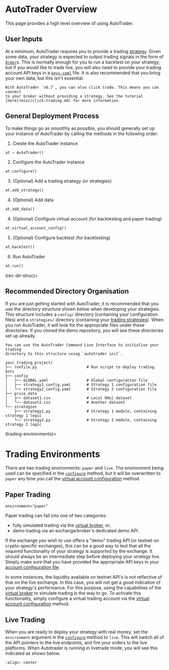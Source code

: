 # AutoTrader Overview 
This page provides a high level overview of using AutoTrader.

## User Inputs
At a minimum, AutoTrader requires you to provide a trading 
[strategy](trading-strategy). Given
some data, your strategy is expected to output trading signals in the form
of [`Order`](order-object)s. This is normally enough for you to run a 
backtest on your strategy, but if you would like to trade live, you will 
also need to provide your trading account API keys in a 
[`keys.yaml`](global-config) file. It is also recommended that you bring 
your own data, but this isn't essential.

```{note}
With AutoTrader `v0.7`, you can also click trade. This means you can connect
to your broker without providing a strategy. See the tutorial 
[here](misc/click-trading.md) for more information.
```


## General Deployment Process
To make things go as smoothly as possible, you should generally set up
your instance of AutoTrader by calling the methods in the following order.


1. Create the AutoTrader instance

```python
at = AutoTrader()
```

2. Configure the AutoTrader instance

```python
at.configure()
```

3. (Optional) Add a trading strategy (or strategies)

```python
at.add_strategy()
```

4. (Optional) Add data

```python
at.add_data()
```

4. (Optional) Configure virtual account (for backtesting and paper trading)

```python
at.virtual_account_config()
```

5. (Optional) Configure backtest (for backtesting)

```python
at.backtest()
```

6. Run AutoTrader

```python
at.run()
```



(rec-dir-struc)=
## Recommended Directory Organisation
If you are just getting started with AutoTrader, it is recommended that you
use the directory structure shown below when developing your strategies. This
structure includes a `config/` directory (containing your configuration 
files) and a `strategies/` directory (containing your 
[trading strategies](../userfiles/strategy)). When you run AutoTrader, it will 
look for the appropriate files under these directories. If you cloned the demo 
repository, you will see these directories set up already. 

```{tip}
You can use the AutoTrader Command Line Interface to initialise your trading 
directory to this structure using `autotrader init`.
```

```
your_trading_project/
├── runfile.py                      # Run script to deploy trading bots
├── config 
│   ├── GLOBAL.yaml                 # Global configuration file
│   ├── strategy1_config.yaml       # Strategy 1 configuration file
│   └── strategy2_config.yaml       # Strategy 2 configuration file
├── price_data
|   ├── dataset1.csv                # Local OHLC dataset
│   └── dataset2.csv                # Another dataset
└── strategies
    ├── strategy1.py                # Strategy 1 module, containing strategy 1 logic
    └── strategy2.py                # Strategy 2 module, containing strategy 2 logic
```


(trading-environments)=
# Trading Environments
There are two trading environments: `paper` and `live`. The environment 
being used can be specified in the [`configure`](autotrader-configure) 
method, but it will be overwritten to `paper` any time you call the
[virtual account configuration](autotrader-virtual-account-config) method.

## Paper Trading
`environment="paper"`

Paper trading can fall into one of two categories:
- fully simulated trading via the [virtual broker](virtual-broker-docs), or;
- demo trading via an exchange/broker's dedicated demo API.

If the exchange you wish to use offers a "demo" trading API (or testnet
on crypto-specific exchanges), this can be a good way to test that all
the required functionality of your strategy is supported by the exchange. It
should always be an intermediate step before deploying your strategy live. 
Simply make sure that you have provided the appropriate API keys in your
[account configuration file](global-config).

In some instances, the liquidity available on testnet API's is not reflective
of that on the live exchange. In this case, you will not get a good indication
of your strategy's performance. For this purpose, using the capabilities of the
[virtual broker](virtual-broker-docs) to simulate trading is the way to go. To
activate this functionality, simply configure a virtual trading account via the
[virtual account configuration](autotrader-virtual-account-config) method. 


## Live Trading
When you are ready to deploy your strategy with real money, set the `environment`
argument in the [`configure`](autotrader-configure) method to `live`. This will
switch all of the API pointers to the live endpoints, and fire your orders to
the live platforms. When Autotrader is running in livetrade mode, you will
see this indicated as shown below.


```{image} ../assets/images/livetrade-banner.png
:align: center
```
